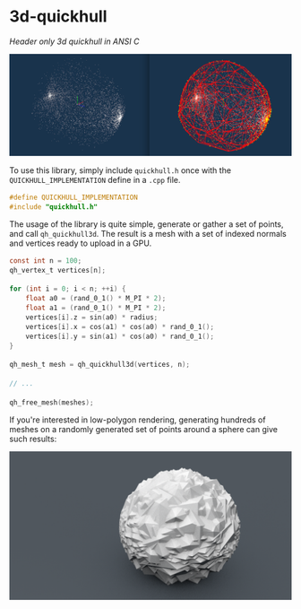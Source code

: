 # 3d-quickhull
_Header only 3d quickhull in ANSI C_

![](images/quickhull.png)

To use this library, simply include `quickhull.h` once with the `QUICKHULL_IMPLEMENTATION` define in a `.cpp` file.

```c
#define QUICKHULL_IMPLEMENTATION
#include "quickhull.h"
```

The usage of the library is quite simple, generate or gather a set of points, and call `qh_quickhull3d`. The result is a mesh with a set of indexed normals and vertices ready to upload in a GPU.

```c
const int n = 100;
qh_vertex_t vertices[n];

for (int i = 0; i < n; ++i) {
    float a0 = (rand_0_1() * M_PI * 2);
    float a1 = (rand_0_1() * M_PI * 2);
    vertices[i].z = sin(a0) * radius;
    vertices[i].x = cos(a1) * cos(a0) * rand_0_1();
    vertices[i].y = sin(a1) * cos(a0) * rand_0_1();
}

qh_mesh_t mesh = qh_quickhull3d(vertices, n);

// ...

qh_free_mesh(meshes);

```

If you're interested in low-polygon rendering, generating hundreds of meshes on a randomly generated set of points around a sphere can give such results:

![](images/mesh_quickhull.png)
